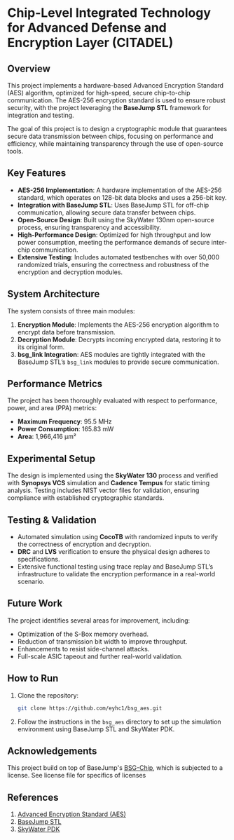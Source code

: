 # Chip-Level Integrated Technology for Advanced Defense and Encryption Layer (CITADEL)


## Overview
This project implements a hardware-based Advanced Encryption Standard (AES) algorithm, optimized for high-speed, secure chip-to-chip communication. The AES-256 encryption standard is used to ensure robust security, with the project leveraging the **BaseJump STL** framework for integration and testing. 

The goal of this project is to design a cryptographic module that guarantees secure data transmission between chips, focusing on performance and efficiency, while maintaining transparency through the use of open-source tools.

## Key Features
- **AES-256 Implementation**: A hardware implementation of the AES-256 standard, which operates on 128-bit data blocks and uses a 256-bit key.
- **Integration with BaseJump STL**: Uses BaseJump STL for off-chip communication, allowing secure data transfer between chips.
- **Open-Source Design**: Built using the SkyWater 130nm open-source process, ensuring transparency and accessibility.
- **High-Performance Design**: Optimized for high throughput and low power consumption, meeting the performance demands of secure inter-chip communication.
- **Extensive Testing**: Includes automated testbenches with over 50,000 randomized trials, ensuring the correctness and robustness of the encryption and decryption modules.

## System Architecture
The system consists of three main modules:
1. **Encryption Module**: Implements the AES-256 encryption algorithm to encrypt data before transmission.
2. **Decryption Module**: Decrypts incoming encrypted data, restoring it to its original form.
3. **bsg_link Integration**: AES modules are tightly integrated with the BaseJump STL’s `bsg_link` modules to provide secure communication.

## Performance Metrics
The project has been thoroughly evaluated with respect to performance, power, and area (PPA) metrics:
- **Maximum Frequency**: 95.5 MHz
- **Power Consumption**: 165.83 mW
- **Area**: 1,966,416 µm²

## Experimental Setup
The design is implemented using the **SkyWater 130** process and verified with **Synopsys VCS** simulation and **Cadence Tempus** for static timing analysis. Testing includes NIST vector files for validation, ensuring compliance with established cryptographic standards.

## Testing & Validation
- Automated simulation using **CocoTB** with randomized inputs to verify the correctness of encryption and decryption.
- **DRC** and **LVS** verification to ensure the physical design adheres to specifications.
- Extensive functional testing using trace replay and BaseJump STL’s infrastructure to validate the encryption performance in a real-world scenario.

## Future Work
The project identifies several areas for improvement, including:
- Optimization of the S-Box memory overhead.
- Reduction of transmission bit width to improve throughput.
- Enhancements to resist side-channel attacks.
- Full-scale ASIC tapeout and further real-world validation.

## How to Run
1. Clone the repository:
   ```bash
   git clone https://github.com/eyhc1/bsg_aes.git
   ```
2. Follow the instructions in the `bsg_aes` directory to set up the simulation environment using BaseJump STL and SkyWater PDK.

## Acknowledgements
This project build on top of BaseJump's [BSG-Chip](https://github.com/bsg-external/ee478-designs-project.git), which is subjected to a license. See license file for specifics of licenses

## References
1. [Advanced Encryption Standard (AES)](https://dx.doi.org/10.6028/nist.fips.197-upd1)
2. [BaseJump STL](https://github.com/bespoke-silicon-group/basejump_stl)
3. [SkyWater PDK](https://github.com/google/skywater-pdk)

